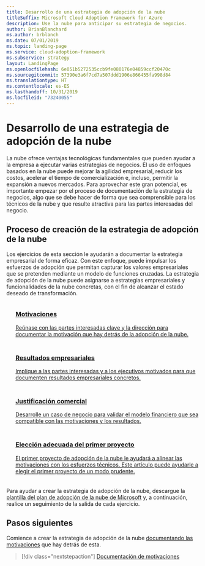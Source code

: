 ```yaml
---
title: Desarrollo de una estrategia de adopción de la nube
titleSuffix: Microsoft Cloud Adoption Framework for Azure
description: Use la nube para anticipar su estrategia de negocios.
author: BrianBlanchard
ms.author: brblanch
ms.date: 07/01/2019
ms.topic: landing-page
ms.service: cloud-adoption-framework
ms.subservice: strategy
layout: LandingPage
ms.openlocfilehash: 6e051b5272535ccb9fe080176e04859ccf20470c
ms.sourcegitcommit: 57390e3a6f7cd7a507ddd1906e866455fa998d84
ms.translationtype: HT
ms.contentlocale: es-ES
ms.lasthandoff: 10/31/2019
ms.locfileid: "73240055"
---
```

<!-- markdownlint-disable MD026 -->

# <a name="develop-a-cloud-adoption-strategy"></a>Desarrollo de una estrategia de adopción de la nube

La nube ofrece ventajas tecnológicas fundamentales que pueden ayudar a la empresa a ejecutar varias estrategias de negocios. El uso de enfoques basados en la nube puede mejorar la agilidad empresarial, reducir los costos, acelerar el tiempo de comercialización e, incluso, permitir la expansión a nuevos mercados. Para aprovechar este gran potencial, es importante empezar por el proceso de documentación de la estrategia de negocios, algo que se debe hacer de forma que sea comprensible para los técnicos de la nube y que resulte atractiva para las partes interesadas del negocio.

## <a name="cloud-adoption-strategy-process"></a>Proceso de creación de la estrategia de adopción de la nube

Los ejercicios de esta sección le ayudarán a documentar la estrategia empresarial de forma eficaz. Con este enfoque, puede impulsar los esfuerzos de adopción que permitan capturar los valores empresariales que se pretenden mediante un modelo de funciones cruzadas. La estrategia de adopción de la nube puede asignarse a estrategias empresariales y funcionalidades de la nube concretas, con el fin de alcanzar el estado deseado de transformación.

<!--markdownlint-disable MD033 -->

<ul class="panelContent cardsF">
    <li style="display: flex; flex-direction: column;">
        <a href="./motivations.md">
            <div class="cardSize">
                <div class="cardPadding" style="padding-bottom:10px;">
                    <div class="card" style="padding-bottom:10px;">
                        <div class="cardImageOuter">
                            <div class="cardImage">
                                <img alt="" src="../_images/icons/1.png" data-linktype="external">
                            </div>
                        </div>
                        <div class="cardText" style="padding-left:0px;">
                            <h3>Motivaciones</h3>
Reúnase con las partes interesadas clave y la dirección para documentar la motivación que hay detrás de la adopción de la nube.
                        </div>
                    </div>
                </div>
            </div>
        </a>
    </li>
    <li style="display: flex; flex-direction: column;">
        <a href="./business-outcomes/index.md">
            <div class="cardSize">
                <div class="cardPadding" style="padding-bottom:10px;">
                    <div class="card" style="padding-bottom:10px;">
                        <div class="cardImageOuter">
                            <div class="cardImage">
                                <img alt="" src="../_images/icons/2.png" data-linktype="external">
                            </div>
                        </div>
                        <div class="cardText" style="padding-left:0px;">
                            <h3>Resultados empresariales</h3>
Implique a las partes interesadas y a los ejecutivos motivados para que documenten resultados empresariales concretos.
                        </div>
                    </div>
                </div>
            </div>
        </a>
    </li>
    <li style="display: flex; flex-direction: column;">
        <a href="./cloud-migration-business-case.md">
            <div class="cardSize">
                <div class="cardPadding" style="padding-bottom:10px;">
                    <div class="card" style="padding-bottom:10px;">
                        <div class="cardImageOuter">
                            <div class="cardImage">
                                <img alt="" src="../_images/icons/3.png" data-linktype="external">
                            </div>
                        </div>
                        <div class="cardText" style="padding-left:0px;">
                            <h3>Justificación comercial</h3>
Desarrolle un caso de negocio para validar el modelo financiero que sea compatible con las motivaciones y los resultados.
                        </div>
                    </div>
                </div>
            </div>
        </a>
    </li>
    <li style="display: flex; flex-direction: column;">
        <a href="./first-adoption-project.md">
            <div class="cardSize">
                <div class="cardPadding" style="padding-bottom:10px;">
                    <div class="card" style="padding-bottom:10px;">
                        <div class="cardImageOuter">
                            <div class="cardImage">
                                <img alt="" src="../_images/icons/4.png" data-linktype="external">
                            </div>
                        </div>
                        <div class="cardText" style="padding-left:0px;">
                            <h3>Elección adecuada del primer proyecto</h3>
El primer proyecto de adopción de la nube le ayudará a alinear las motivaciones con los esfuerzos técnicos. Este artículo puede ayudarle a elegir el primer proyecto de un modo prudente.
                        </div>
                    </div>
                </div>
            </div>
        </a>
    </li>
</ul>

Para ayudar a crear la estrategia de adopción de la nube, descargue la [plantilla del plan de adopción de la nube de Microsoft](https://archcenter.blob.core.windows.net/cdn/fusion/readiness/Microsoft-Cloud-Adoption-Framework-Strategy-and-Plan-Template.docx) y, a continuación, realice un seguimiento de la salida de cada ejercicio.

## <a name="next-steps"></a>Pasos siguientes

Comience a crear la estrategia de adopción de la nube [documentando las motivaciones](./motivations.md) que hay detrás de esta.

> [!div class="nextstepaction"]
> [Documentación de motivaciones](./motivations.md)
